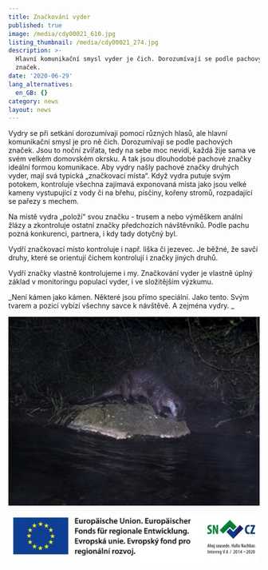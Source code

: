 ```yaml
---
title: Značkování vyder
published: true
image: /media/cdy00021_610.jpg
listing_thumbnail: /media/cdy00021_274.jpg
description: >-
  Hlavní komunikační smysl vyder je čich. Dorozumívají se podle pachových
  značek. 
date: '2020-06-29'
lang_alternatives:
  en_GB: {}
category: news
layout: news
---
```

Vydry se při setkání dorozumívají pomocí různých hlasů, ale hlavní komunikační smysl je pro ně čich. Dorozumívají se podle pachových značek. Jsou to noční zvířata, tedy na sebe moc nevidí, každá žije sama ve svém velkém domovském okrsku. A tak jsou dlouhodobé pachové značky ideální formou komunikace. Aby vydry našly pachové značky druhých vyder, mají svá typická „značkovací místa“. Když vydra putuje svým potokem, kontroluje všechna zajímavá exponovaná místa jako jsou velké kameny vystupující z vody či na břehu, písčiny, kořeny stromů, rozpadající se pařezy s mechem. 

Na místě vydra „položí“ svou značku - trusem a nebo výměškem anální žlázy a zkontroluje ostatní značky předchozích návštěvníků. Podle pachu pozná konkurenci, partnera, i kdy tady dotyčný byl. 

Vydří značkovací místo kontroluje i např. liška či jezevec. Je běžné, že savčí druhy, které se orientují čichem kontrolují i značky jiných druhů.

Vydří značky vlastně kontrolujeme i my. Značkování vyder je vlastně úplný základ v monitoringu populací vyder, i ve složitějším výzkumu. 

_Není kámen jako kámen. Některé jsou přímo speciální. Jako tento. Svým tvarem a pozicí vybízí všechny savce k návštěvě. A zejména vydry. 
_

![](/media/cdy00100_610.jpg)

![](/media/spojene_loga_610.jpg)
